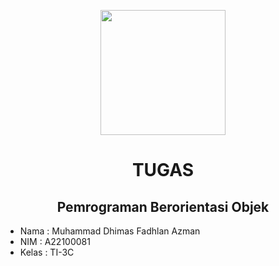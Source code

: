 <p align="center">
      <img style="width:200px; height:200px;"  src="https://telegra.ph/file/95182bcc7de10938ab9b9.png"></p>
<h1 align="center"><b>TUGAS</b></h1>
<h2 align="center"><b>Pemrograman Berorientasi Objek</b></h2>

- Nama : Muhammad Dhimas Fadhlan Azman
- NIM : A22100081
- Kelas : TI-3C
